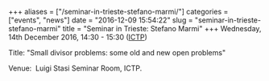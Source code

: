 +++
aliases = ["/seminar-in-trieste-stefano-marmi/"]
categories = ["events", "news"]
date = "2016-12-09 15:54:22"
slug = "seminar-in-trieste-stefano-marmi"
title = "Seminar in Trieste: Stefano Marmi"
+++
Wednesday, 14th December 2016, 14:30 - 15:30
([ICTP](http://www.ictp.it/research/math/seminars.aspx))

Title: "Small divisor problems: some old and new open problems"

<div>

<div>

Venue:  Luigi Stasi Seminar Room, ICTP.

</div>

</div>
